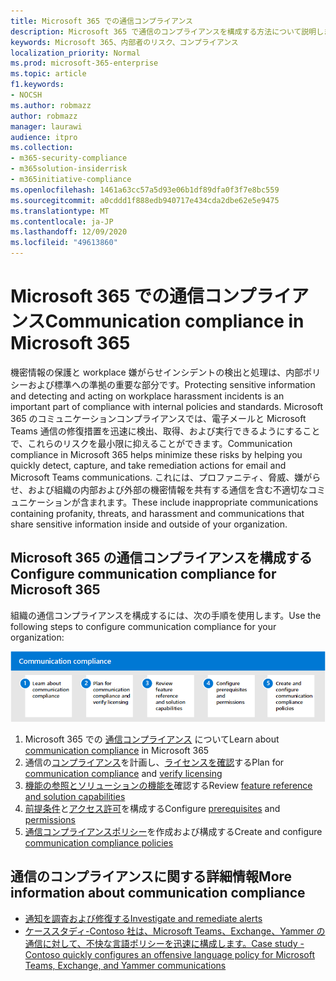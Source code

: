 ```yaml
---
title: Microsoft 365 での通信コンプライアンス
description: Microsoft 365 で通信のコンプライアンスを構成する方法について説明します。
keywords: Microsoft 365、内部者のリスク、コンプライアンス
localization_priority: Normal
ms.prod: microsoft-365-enterprise
ms.topic: article
f1.keywords:
- NOCSH
ms.author: robmazz
author: robmazz
manager: laurawi
audience: itpro
ms.collection:
- m365-security-compliance
- m365solution-insiderrisk
- m365initiative-compliance
ms.openlocfilehash: 1461a63cc57a5d93e06b1df89dfa0f3f7e8bc559
ms.sourcegitcommit: a0cddd1f888edb940717e434cda2dbe62e5e9475
ms.translationtype: MT
ms.contentlocale: ja-JP
ms.lasthandoff: 12/09/2020
ms.locfileid: "49613860"
---
```

# <a name="communication-compliance-in-microsoft-365"></a><span data-ttu-id="c7bd0-104">Microsoft 365 での通信コンプライアンス</span><span class="sxs-lookup"><span data-stu-id="c7bd0-104">Communication compliance in Microsoft 365</span></span>

<span data-ttu-id="c7bd0-105">機密情報の保護と workplace 嫌がらせインシデントの検出と処理は、内部ポリシーおよび標準への準拠の重要な部分です。</span><span class="sxs-lookup"><span data-stu-id="c7bd0-105">Protecting sensitive information and detecting and acting on workplace harassment incidents is an important part of compliance with internal policies and standards.</span></span> <span data-ttu-id="c7bd0-106">Microsoft 365 のコミュニケーションコンプライアンスでは、電子メールと Microsoft Teams 通信の修復措置を迅速に検出、取得、および実行できるようにすることで、これらのリスクを最小限に抑えることができます。</span><span class="sxs-lookup"><span data-stu-id="c7bd0-106">Communication compliance in Microsoft 365 helps minimize these risks by helping you quickly detect, capture, and take remediation actions for email and Microsoft Teams communications.</span></span> <span data-ttu-id="c7bd0-107">これには、プロファニティ、脅威、嫌がらせ、および組織の内部および外部の機密情報を共有する通信を含む不適切なコミュニケーションが含まれます。</span><span class="sxs-lookup"><span data-stu-id="c7bd0-107">These include inappropriate communications containing profanity, threats, and harassment and communications that share sensitive information inside and outside of your organization.</span></span>

## <a name="configure-communication-compliance-for-microsoft-365"></a><span data-ttu-id="c7bd0-108">Microsoft 365 の通信コンプライアンスを構成する</span><span class="sxs-lookup"><span data-stu-id="c7bd0-108">Configure communication compliance for Microsoft 365</span></span>

<span data-ttu-id="c7bd0-109">組織の通信コンプライアンスを構成するには、次の手順を使用します。</span><span class="sxs-lookup"><span data-stu-id="c7bd0-109">Use the following steps to configure communication compliance for your organization:</span></span>

![Insider リスクソリューション通信コンプライアンスの手順](../media/ir-solution-cc-steps.png)

1. <span data-ttu-id="c7bd0-111">Microsoft 365 での [通信コンプライアンス](communication-compliance.md) について</span><span class="sxs-lookup"><span data-stu-id="c7bd0-111">Learn about [communication compliance](communication-compliance.md) in Microsoft 365</span></span>
2. <span data-ttu-id="c7bd0-112">通信の[コンプライアンス](communication-compliance-plan.md)を計画し、[ライセンスを確認](communication-compliance-configure.md#subscriptions-and-licensing)する</span><span class="sxs-lookup"><span data-stu-id="c7bd0-112">Plan for [communication compliance](communication-compliance-plan.md) and [verify licensing](communication-compliance-configure.md#subscriptions-and-licensing)</span></span>
3. <span data-ttu-id="c7bd0-113">[機能の参照とソリューションの機能を](communication-compliance-feature-reference.md)確認する</span><span class="sxs-lookup"><span data-stu-id="c7bd0-113">Review [feature reference and solution capabilities](communication-compliance-feature-reference.md)</span></span>
4. <span data-ttu-id="c7bd0-114">[前提条件](communication-compliance-configure.md#step-2-required-enable-the-audit-log)と[アクセス許可](communication-compliance-configure.md#step-1-required-enable-permissions-for-communication-compliance)を構成する</span><span class="sxs-lookup"><span data-stu-id="c7bd0-114">Configure [prerequisites](communication-compliance-configure.md#step-2-required-enable-the-audit-log) and [permissions](communication-compliance-configure.md#step-1-required-enable-permissions-for-communication-compliance)</span></span>
5. <span data-ttu-id="c7bd0-115">[通信コンプライアンスポリシー](communication-compliance-configure.md#step-5-required-create-a-communication-compliance-policy)を作成および構成する</span><span class="sxs-lookup"><span data-stu-id="c7bd0-115">Create and configure [communication compliance policies](communication-compliance-configure.md#step-5-required-create-a-communication-compliance-policy)</span></span>

## <a name="more-information-about-communication-compliance"></a><span data-ttu-id="c7bd0-116">通信のコンプライアンスに関する詳細情報</span><span class="sxs-lookup"><span data-stu-id="c7bd0-116">More information about communication compliance</span></span>

- [<span data-ttu-id="c7bd0-117">通知を調査および修復する</span><span class="sxs-lookup"><span data-stu-id="c7bd0-117">Investigate and remediate alerts</span></span>](communication-compliance-investigate-remediate.md)
- [<span data-ttu-id="c7bd0-118">ケーススタディ-Contoso 社は、Microsoft Teams、Exchange、Yammer の通信に対して、不快な言語ポリシーを迅速に構成します。</span><span class="sxs-lookup"><span data-stu-id="c7bd0-118">Case study - Contoso quickly configures an offensive language policy for Microsoft Teams, Exchange, and Yammer communications</span></span>](communication-compliance-case-study.md)